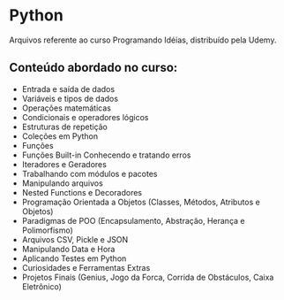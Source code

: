 # Python

Arquivos referente ao curso Programando Idéias, distribuído pela Udemy.

## Conteúdo abordado no curso:
* Entrada e saída de dados
* Variáveis e tipos de dados
* Operações matemáticas
* Condicionais e operadores lógicos
* Estruturas de repetição
* Coleções em Python
* Funções
* Funções Built-in
Conhecendo e tratando erros
* Iteradores e Geradores
* Trabalhando com módulos e pacotes
* Manipulando arquivos
* Nested Functions e Decoradores
* Programação Orientada a Objetos (Classes, Métodos, Atributos e Objetos)
* Paradigmas de POO (Encapsulamento, Abstração, Herança e Polimorfismo)
* Arquivos CSV, Pickle e JSON
* Manipulando Data e Hora
* Aplicando Testes em Python
* Curiosidades e Ferramentas Extras
* Projetos Finais (Genius, Jogo da Forca, Corrida de Obstáculos, Caixa Eletrônico)
